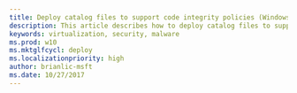 ```yaml
---
title: Deploy catalog files to support code integrity policies (Windows 10)
description: This article describes how to deploy catalog files to support Windows Defender Application Control, one of the main features that are part of Windows Defender Device Guard in Windows 10. 
keywords: virtualization, security, malware
ms.prod: w10
ms.mktglfcycl: deploy
ms.localizationpriority: high
author: brianlic-msft
ms.date: 10/27/2017
---
```


